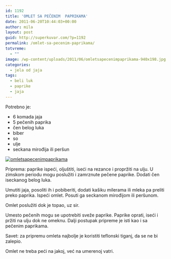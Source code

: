 ```yaml
---
id: 1192
title: 'OMLET SA PEČENIM  PAPRIKAMA'
date: 2011-06-20T10:44:03+00:00
author: mila
layout: post
guid: http://superkuvar.com/?p=1192
permalink: /omlet-sa-pecenim-paprikama/
totvreme:
  - ""
image: /wp-content/uploads/2011/06/omletsapecenimpaprikama-940x198.jpg
categories:
  - jela od jaja
tags:
  - beli luk
  - paprike
  - jaja
---
```

Potrebno je:

  * 6 komada jaja
  * 5 pečenih paprika
  * čen belog luka
  * biber
  * so
  * ulje
  * seckana mirođija ili peršun

[<img class="alignnone size-medium wp-image-8901" src="/wp-content/uploads/2011/06/omletsapecenimpaprikama-300x225.jpg" alt="omletsapecenimpaprikama" width="300" height="225" srcset="/wp-content/uploads/2011/06/omletsapecenimpaprikama-300x225.jpg 300w, /wp-content/uploads/2011/06/omletsapecenimpaprikama-1024x768.jpg 1024w" sizes="(max-width: 300px) 100vw, 300px" />](/wp-content/uploads/2011/06/omletsapecenimpaprikama.jpg)

Priprema: paprike ispeći, oljuštiti, iseći na rezance i propržiti na ulju. U zimskom periodu mogu poslužiti i zamrznute pečene paprike. Dodati čen iseckanog belog luka.

Umutiti jaja, posoliti ih i pobiberiti, dodati kašiku milerama ili mleka pa preliti preko paprika. Ispeći omlet. Posuti ga seckanom mirođijom ili peršunom.

Omlet poslužiti dok je topao, uz sir.

Umesto pečenih mogu se upotrebiti sveže paprike. Paprike oprati, iseći i pržiti na ulju dok ne omeknu. Dalji postupak pripreme je isti kao i sa pečenim paprikama.

Savet: za pripremu omleta najbolje je koristiti teflonski tiganj, da se ne bi zalepio.

Omlet ne treba peći na jakoj, već na umerenoj vatri.

&nbsp;